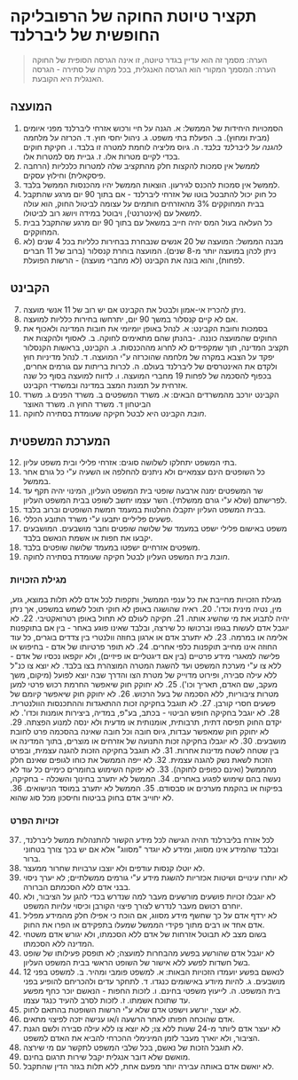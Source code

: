 # תקציר טיוטת החוקה של הרפובליקה החופשית של ליברלנד
> הערה: מסמך זה הוא עדיין בגדר טיוטה, זו אינה הגרסה הסופית של החוקה
> הערה: המסמך המקורי הוא הגרסה האנגלית, בכל מקרה של סתירה - הגרסה האנגלית היא הקובעת.

## המועצה
1. הסמכויות היחידות של הממשל:
א. הגנה על חיי ורכוש אזרחי ליברלנד מפני איומים (מבית ומחוץ).
ב. הפעלת בתי משפט.
ג. ניהול יחסי חוץ.
ד. הכרזה על מלחמה *להגנה על ליברלנד בלבד*.
ה. גיוס מליציה לוחמת למטרה זו בלבד.
ו. חקיקת חוקים בכדי לקיים מטרות אלו.
ז. גביית מס למטרות אלו.
2. לממשל אין סמכות להקצות חלק מהתקציב שלה למטרות כלכליות (הרחבה פיסקאלית) וחילוץ עסקים.
3. לממשל אין סמכות להכנס לגירעון. הוצאות הממשל יהיו מהכנסות הממשל בלבד.
4. כל חוק יכול להתבטל בוטו של אזרחי ליברלנד - אם בתוך 90 יום מרגע שהתקבל בבית המחוקקים 3% מהאזרחים חותמים על עצומה לביטול החוק, הוא עולה למשאל עם (אינטרנטי), ויבוטל במידה ויושג רוב לביטולו.
5. כל העלאה בעול המס יהיה חייב במשאל עם בתוך 90 יום מרגע שהתקבל בבית המחוקקים.
6. מבנה הממשל: המועצה של 20 אנשים שנבחרת בבחירות כלליות בכל 4 שנים (לא ניתן לכהן במועצה יותר מ-8 שנים). המועצה בוחרת קנסלור (ברוב של 11 חברים לפחות), והוא בונה את הקבינט (לא מחברי מועצה) - הרשות הפועלת.

## הקבינט
7. ניתן להכריז אי-אמון ולבטל את הקבינט אם יש רוב של 11 אנשי מועצה.
8. אם לא קיים קנסלור במשך 90 יום, יתרחשו בחירות כלליות למועצה.
9. בסמכות וחובת הקבינט:
א. לנהל באופן יומיומי את חובות המדינה ולאכוף את החוקים שהמועצה כוננה. -בהנתן שהם מתאימים לחוקה.
ב. לאסוף ולהקצות את תקציב המדינה, תוך שמקפידים לא לחרוג מההכנסות.
ג. הקבינט, בראשות הקנסלור יפקד על הצבא במקרה של מלחמה שהוכרזה ע"י המועצה.
ד. לנהל מדיניות חוץ ולקדם את האינטרסים של ליברלנד בעולם.
ה. לכרות בריתות עם גורמים אחרים, בכפוף להסכמה של לפחות 19 מחברי המועצה.
ו. לדווח למועצה בסוף כל שנה אזרחית על תמונת המצב במדינה ובמשרדי הקבינט.
10. הקבינט יורכב מהמשרדים הבאים:
א. משרד המשפטים
ב. משרד הפנים
ג. משרד הביטחון
ד. משרד החוץ
ה. משרד האוצר
11. *חובת* הקבינט היא לבטל חקיקה שעומדת בסתירה לחוקה.

## המערכת המשפטית
12. בתי המשפט יתחלקו לשלושה סוגים: אזרחי פלילי ובית משפט עליון.
13. כל השופטים הינם עצמאיים ולא ניתנים להחלפה או השעיה ע"י כל גורם אחר בממשל.
14. שר המשפטים ימנה ארבעה שופטי בית המשפט העליון, המינוי יהיה תקף עד לפרישתם (שלא ע"י גורם ממשלתי). השר עצמו יחשב לשופט בבית המשפט העליון.
15. בבית המשפט העליון יתקבלו החלטות במעמד חמשת השופטים וברוב בלבד.
16. פשעים פליליים יתבעו ע"י משרד התובע הכללי.
17. משפט באישום פלילי ישפט במעמד של שלושה שופטים וחבר מושבעים. המושבעים יקבעו את חפות או אשמת הנאשם בלבד.
18. משפטים אזרחיים ישפטו במעמד שלושה שופטים בלבד.
19. *חובת* בית המשפט העליון לבטל חקיקה שעומדת בסתירה לחוקה.

### מגילת הזכויות
מגילת הזכויות מחייבת את כל ענפי הממשל, ותקפות לכל אדם ללא תלות במוצא, גזע, מין, נטיה מינית וכדו'.
20. ראיה שהושגה באופן לא חוקי תוכל לשמש במשפט, אך ניתן יהיה לתבוע את מי שהשיג אותה.
21. חקיקה לעולם לא תחול באופן רטרואקטיבי.
22. לא יוגבל אדם לעשות בגופו וברכושו כל שירצה, ובלבד שאינו פוגע באחר - בין אם בתוקפנות אלימה או במרמה.
23. לא יתערב אדם או ארגון בחוזה וולנטרי בין צדדים בוגרים, כל עוד החוזה אינו מחייב תוקפנות כלפי אחרים.
24. לא תופר פרטיותו של אדם - בחיפוש או פלישה למאגרי מידע פרטיים (בין אם דיגטליים או פיזיים), ולא יוקפאו נכסיו של אדם - ללא צו ע"י מערכת המשפט ועד להשגת המטרה המוצהרת בצו בלבד. לא יוצא צו כנ"ל ללא עילה סבירה, ופירוט מדוייק של מטרת הצו והדרך שבה יוצא לפועל (מיקום, משך מעקב, שם האדם, תאריך וכו').
25. לא יחוקק חוק שיאפשר החרמת רכוש פרטי למען מטרות ציבוריות, ללא הסכמה של בעל הרכוש.
26. לא יחוקק חוק שיאפשר קיומם של פשעים חסרי קורבן.
27. לא תוגבל בחקיקה זכות ההתאגדות וההתכנסות הוולנטרית.
28. לא יוגבל בחקיקה חופש הביטוי - בכתב, בע"פ, במדיה, ביצירות אומנות וכדו'. לא יקדם החוק תפיסה דתית, תרבותית, אומנותית או מדעית ולא ינסה למנוע הפצתה.
29. לא יחוקק חוק שמאפשר עבדות, גיוס חובה וכל חובה שאינה בהסכמה פרט לחובת מושבעים.
30. לא יוגבלו בחקיקה זכות התנועה של אזרחים או מוצרים, בתוך המדינה או בין שטחה לשטח מדינות אחרות.
31. לא תוגבל בחקיקה הזכות להגנה עצמית, ובפרט הזכות לשאת נשק להגנה עצמית.
32. לא ייפה הממשל את כוחו לגופים שאינם חלק מהממשל (ואינם כפופים לחוקה).
33. לא יפוקח השימוש בחומרים כימיים כל עוד לא נעשה בהם שימוש לפגוע באחרים.
34. הממשל לא יתערב בחינוך והשכלה - בחקיקה, בפיקוח או בהקמת מערכים או סבסודם.
35. הממשל לא יתערב במוסד הנישואים.
36. לא יחוייב אדם בחוק בביטוח וחיסכון מכל סוג שהוא.

### זכויות הפרט
37. לכל אזרח בליברלנד תהיה הגישה לכל מידע הקשור להתנהלות ממשל ליברלנד, ובלבד שהמידע אינו מסווג, ומידע לא יוגדר "מסווג" אלא אם יש בכך צורך בטחוני ברור.
38. לא יוטלו קנסות עודפים ולא יוצבו ערבויות שחרור ממעצר.
39. לא יותרו עינויים ושיטות אכזריות להשגת מידע ע"י גורמים ממשלתיים; לא יערך ניסוי בבני אדם ללא הסכמתם הברורה.
40. לא יוגבלו זכויות פושעים מורשעים מעבר למה שנדרש בכדי להגן על הציבור, ולא יוחרם רכושם מעבר לנדרש לצורך פיצוי הקורבן וכיסוי עלויות המשפט.
41. לא ירדף אדם על כך שחשף מידע מסווג, אם הוכח כי אפילו חלק מהמידע מפליל אדם אחד או רבים מתוך פקידי הממשל שמעלו בתפקידם או הפרו את החוק.
42. בשום מצב לא תבוטל אזרחות של אדם ללא הסכמתו, ולא יגורש אדם משטחי המדינה ללא הסכמתו.
43. לא יוגבל אדם שהורשע בפשע מהבחרות למועצה; לא תופסק פעילותו של שופט בשל חשדות לפשע ללא אישור של השופט הראשי בבית המשפט העליון.
44. לנאשם בפשע יועמדו הזכויות הבאות:
א. למשפט פומבי ומהיר.
ב. למשפט בפני 12 מושבעים.
ג. להיות מיודע באישומים כנגדו.
ד. לתחקר עדים ולהכריחם להופיע בפני בית המשפט.
ה. לייעוץ משפטי בחינם.
ו. לזכות החפות - הנאשם יוכר כחף מפשע עד שתוכח אשמתו.
ז. לזכות לסרב להעיד כנגד עצמו.
45. לא יעצר, יורשע וישפט אדם שלא ע"י הרשות השופטת בהתאם לחוק.
46. אדם שהוכחה חפותו לאחר הרשעה ו/או ענישה יזכה לפיצוי מתאים.
47. לא יעצר אדם ליותר מ-24 שעות ללא צו; לא יוצא צו ללא עילה סבירה ולשם הגנת הציבור, ולא יוארך מעבר לזמן המינימלי ההכרחי להביא את האדם למשפט.
48. לא תוגבל הזכות של נאשם, בכל שלבי המשפט לתקשר עם מי שירצה.
49. מואשם שלא דובר אנגלית יקבל שירות תרגום בחינם.
50. לא יואשם אדם באותה עבירה יותר מפעם אחת, ללא תלות בגזר הדין שהתקבל.